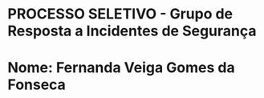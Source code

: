 # PROCESSO SELETIVO - Grupo de Resposta a Incidentes de Segurança
# Nome: Fernanda Veiga Gomes da Fonseca
